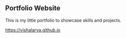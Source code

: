 <h2>Portfolio Website</h2>
This is my little portfolio to showcase skills and projects.

https://vishalarya.github.io

